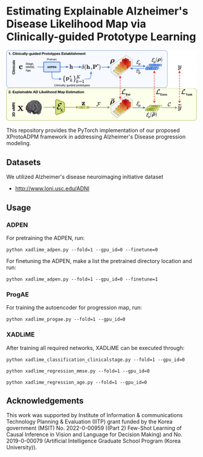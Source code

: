 # Estimating Explainable Alzheimer's Disease Likelihood Map via Clinically-guided Prototype Learning
![XADLiME](image/xadlime.png)

This repository provides the PyTorch implementation of our proposed XProtoADPM framework in addressing Alzheimer's Disease progression modeling.

## Datasets
We utilized Alzheimer's disease neuroimaging initiative dataset
* http://www.loni.usc.edu/ADNI

## Usage
### ADPEN
For pretraining the ADPEN, run:
``` 
python xadlime_adpen.py --fold=1 --gpu_id=0 --finetune=0
```
For finetuning the ADPEN, make a list the pretrained directory location and run:
``` 
python xadlime_adpen.py --fold=1 --gpu_id=0 --finetune=1
```

### ProgAE
For training the autoencoder for progression map, run:
``` 
python xadlime_progae.py --fold=1 --gpu_id=0
```

### XADLiME
After training all required networks, XADLiME can be executed through:
``` 
python xadlime_classification_clinicalstage.py --fold=1 --gpu_id=0
```
``` 
python xadlime_regression_mmse.py --fold=1 --gpu_id=0
```
``` 
python xadlime_regression_age.py --fold=1 --gpu_id=0
```

## Acknowledgements
This work was supported by Institute of Information & communications Technology Planning & Evaluation (IITP) grant funded by the Korea government (MSIT) No. 2022-0-00959 ((Part 2) Few-Shot Learning of Causal Inference in Vision and Language for Decision Making) and No. 2019-0-00079 (Artificial Intelligence Graduate School Program (Korea University)).